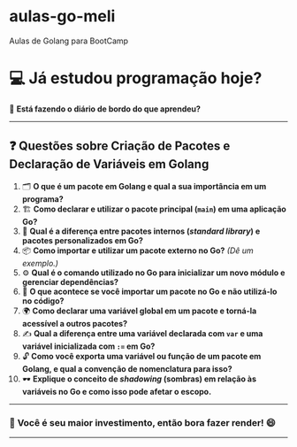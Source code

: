 # aulas-go-meli
Aulas de Golang para BootCamp

# 💻 Já estudou programação hoje?  

🌟 **Está fazendo o diário de bordo do que aprendeu?**  

---

## ❓ Questões sobre Criação de Pacotes e Declaração de Variáveis em Golang

1. 🗂 **O que é um pacote em Golang e qual a sua importância em um programa?**
2. 🏗 **Como declarar e utilizar o pacote principal (`main`) em uma aplicação Go?**
3. 🔄 **Qual é a diferença entre pacotes internos (_standard library_) e pacotes personalizados em Go?**
4. 📦 **Como importar e utilizar um pacote externo no Go?** *(Dê um exemplo.)*
5. ⚙️ **Qual é o comando utilizado no Go para inicializar um novo módulo e gerenciar dependências?**
6. 🚫 **O que acontece se você importar um pacote no Go e não utilizá-lo no código?**
7. 🌍 **Como declarar uma variável global em um pacote e torná-la acessível a outros pacotes?**
8. ✍️ **Qual a diferença entre uma variável declarada com `var` e uma variável inicializada com `:=` em Go?**
9. 🔓 **Como você exporta uma variável ou função de um pacote em Golang, e qual a convenção de nomenclatura para isso?**
10. 🕶 **Explique o conceito de _shadowing_ (sombras) em relação às variáveis no Go e como isso pode afetar o escopo.**

---

### 🚀 **Você é seu maior investimento, então bora fazer render!** 😄

---
